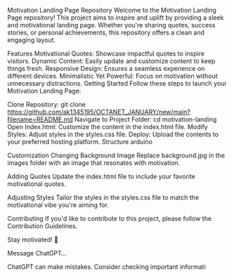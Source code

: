 Motivation Landing Page Repository
Welcome to the Motivation Landing Page repository! This project aims to inspire and uplift by providing a sleek and motivational landing page. Whether you're sharing quotes, success stories, or personal achievements, this repository offers a clean and engaging layout.

Features
Motivational Quotes: Showcase impactful quotes to inspire visitors.
Dynamic Content: Easily update and customize content to keep things fresh.
Responsive Design: Ensures a seamless experience on different devices.
Minimalistic Yet Powerful: Focus on motivation without unnecessary distractions.
Getting Started
Follow these steps to launch your Motivation Landing Page:

Clone Repository: git clone https://github.com/ak1345195/OCTANET_JANUARY/new/main?filename=README.md
Navigate to Project Folder: cd motivation-landing
Open Index.html: Customize the content in the index.html file.
Modify Styles: Adjust styles in the styles.css file.
Deploy: Upload the contents to your preferred hosting platform.
Structure
arduino

Customization
Changing Background Image
Replace background.jpg in the images folder with an image that resonates with motivation.

Adding Quotes
Update the index.html file to include your favorite motivational quotes.

Adjusting Styles
Tailor the styles in the styles.css file to match the motivational vibe you're aiming for.

Contributing
If you'd like to contribute to this project, please follow the Contribution Guidelines.

Stay motivated! 🌟






Message ChatGPT…

ChatGPT can make mistakes. Consider checking important informati

